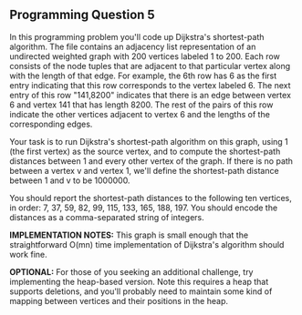 Programming Question 5
----------------------

In this programming problem you'll code up Dijkstra's shortest-path algorithm.
The file contains an adjacency list representation of an undirected weighted
graph with 200 vertices labeled 1 to 200. Each row consists of the node tuples
that are adjacent to that particular vertex along with the length of that edge.
For example, the 6th row has 6 as the first entry indicating that this row
corresponds to the vertex labeled 6. The next entry of this row "141,8200"
indicates that there is an edge between vertex 6 and vertex 141 that has length
8200. The rest of the pairs of this row indicate the other vertices adjacent to
vertex 6 and the lengths of the corresponding edges.

Your task is to run Dijkstra's shortest-path algorithm on this graph, using 1
(the first vertex) as the source vertex, and to compute the shortest-path
distances between 1 and every other vertex of the graph. If there is no path
between a vertex v and vertex 1, we'll define the shortest-path distance
between 1 and v to be 1000000.

You should report the shortest-path distances to the following ten vertices, in
order: 7, 37, 59, 82, 99, 115, 133, 165, 188, 197. You should encode the
distances as a comma-separated string of integers.

**IMPLEMENTATION NOTES:** This graph is small enough that the straightforward
O(mn) time implementation of Dijkstra's algorithm should work fine.

**OPTIONAL:** For those of you seeking an additional challenge, try
implementing the heap-based version. Note this requires a heap that supports
deletions, and you'll probably need to maintain some kind of mapping between
vertices and their positions in the heap.

